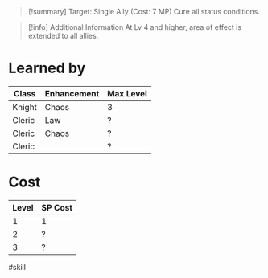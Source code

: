 >[!summary]
>Target: Single Ally (Cost: 7 MP)
>Cure all status conditions.

>[!info] Additional Information
>At Lv 4 and higher, area of effect is extended to all allies.
# Learned by
| Class  | Enhancement | Max Level |
| ------ | ----------- | --------- |
| Knight | Chaos       | 3         |
| Cleric | Law         | ?         |
| Cleric | Chaos       | ?         |
| Cleric |             | ?         |
# Cost
| Level | SP Cost |
| ----- | ------- |
| 1     | 1       |
| 2     | ?       |
| 3     | ?       |

#skill 